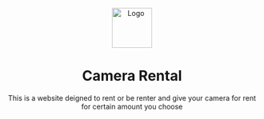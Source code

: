 <br />
<div align="center">
  <a href="https://github.com/kmvishnu625/camera">
    <img src="/static/assets/img/favicon.ico" alt="Logo" width="80" height="80">
  </a>

<h1 align="center">Camera Rental</h1>

  <p align="center">
   This is a  website deigned to rent or be renter and give your camera for rent for certain amount you choose
</div>
